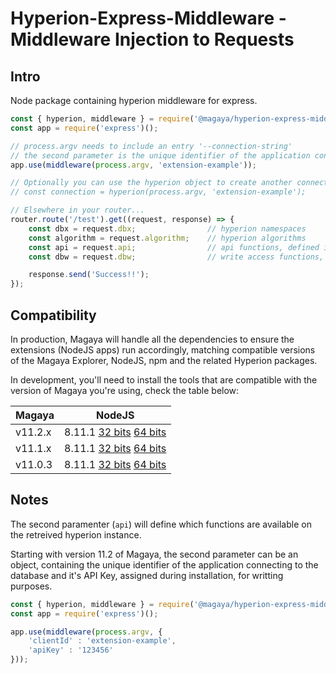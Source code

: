 # Hyperion-Express-Middleware - Middleware Injection to Requests

## Intro
Node package containing hyperion middleware for express.

```js
const { hyperion, middleware } = require('@magaya/hyperion-express-middleware');
const app = require('express')();

// process.argv needs to include an entry '--connection-string'
// the second parameter is the unique identifier of the application connecting to the database
app.use(middleware(process.argv, 'extension-example'));

// Optionally you can use the hyperion object to create another connection: 
// const connection = hyperion(process.argv, 'extension-example');

// Elsewhere in your router...
router.route('/test').get((request, response) => {
    const dbx = request.dbx;                // hyperion namespaces
    const algorithm = request.algorithm;    // hyperion algorithms
    const api = request.api;                // api functions, defined if an API was requested
    const dbw = request.dbw;                // write access functions, save and edit

    response.send('Success!!');
});
```


## Compatibility

In production, Magaya will handle all the dependencies to ensure the extensions (NodeJS apps) run accordingly, matching compatible versions of the Magaya Explorer, NodeJS, npm and the related Hyperion packages.

In development, you'll need to install the tools that are compatible with the version of Magaya you're using, check the table below:

| Magaya        | NodeJS        |
| ------------- | ------------- |
| v11.2.x       | 8.11.1 [32 bits](https://nodejs.org/dist/v8.11.1/node-v8.11.1-x86.msi) [64 bits](https://nodejs.org/dist/v8.11.1/node-v8.11.1-x64.msi)  |
| v11.1.x       | 8.11.1 [32 bits](https://nodejs.org/dist/v8.11.1/node-v8.11.1-x86.msi) [64 bits](https://nodejs.org/dist/v8.11.1/node-v8.11.1-x64.msi)  |
| v11.0.3       | 8.11.1 [32 bits](https://nodejs.org/dist/v8.11.1/node-v8.11.1-x86.msi) [64 bits](https://nodejs.org/dist/v8.11.1/node-v8.11.1-x64.msi)  |

## Notes
The second paramenter (`api`) will define which functions are available on the retreived hyperion instance.

Starting with version 11.2 of Magaya, the second parameter can be an object, containing the unique identifier of the application connecting to the database and it's API Key, assigned during installation, for writting purposes.

```js
const { hyperion, middleware } = require('@magaya/hyperion-express-middleware');
const app = require('express')();

app.use(middleware(process.argv, {
    'clientId' : 'extension-example',
    'apiKey' : '123456'
}));
```
